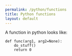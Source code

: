 ```yaml
---
permalink: /python/functions
title: Python functions
layout: default
---
```



A function in python looks like:

```
def func(arg1, arg2=None):
    do_stuff()
    return 0
```

